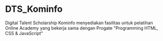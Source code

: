# DTS_Kominfo
Digital Talent Scholarship Kominfo menyediakan fasilitas untuk pelatihan Online Academy yang bekerja sama dengan Progate "Programming HTML, CSS &amp; JavaScript"
